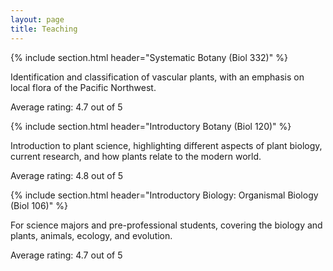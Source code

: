 ```yaml
---
layout: page
title: Teaching
---
```

{% include section.html header="Systematic Botany (Biol 332)" %}

Identification and classification of vascular plants, with an emphasis on local flora of the Pacific Northwest.

Average rating: 4.7 out of 5

{% include section.html header="Introductory Botany (Biol 120)" %}

Introduction to plant science, highlighting different aspects of plant biology, current research, and how plants relate to the modern world.

Average rating: 4.8 out of 5

{% include section.html header="Introductory Biology: Organismal Biology (Biol 106)" %}

For science majors and pre-professional students, covering the biology and plants, animals, ecology, and evolution.

Average rating: 4.7 out of 5

